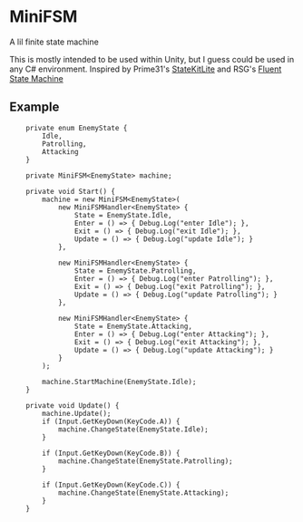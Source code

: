 # MiniFSM
A lil finite state machine


This is mostly intended to be used within Unity, but I guess could be used in any C# environment. Inspired by Prime31's [StateKitLite](https://github.com/prime31/StateKit) and RSG's [Fluent State Machine](https://github.com/Real-Serious-Games/Fluent-State-Machine)


## Example
```
	private enum EnemyState {
		Idle,
		Patrolling,
		Attacking
	}

	private MiniFSM<EnemyState> machine;

	private void Start() {
		machine = new MiniFSM<EnemyState>(
			new MiniFSMHandler<EnemyState> {
				State = EnemyState.Idle,
				Enter = () => { Debug.Log("enter Idle"); },
				Exit = () => { Debug.Log("exit Idle"); },
				Update = () => { Debug.Log("update Idle"); }
			},
			
			new MiniFSMHandler<EnemyState> {
				State = EnemyState.Patrolling,
				Enter = () => { Debug.Log("enter Patrolling"); },
				Exit = () => { Debug.Log("exit Patrolling"); },
				Update = () => { Debug.Log("update Patrolling"); }
			},
			
			new MiniFSMHandler<EnemyState> {
				State = EnemyState.Attacking,
				Enter = () => { Debug.Log("enter Attacking"); },
				Exit = () => { Debug.Log("exit Attacking"); },
				Update = () => { Debug.Log("update Attacking"); }
			}
		);
		
		machine.StartMachine(EnemyState.Idle);
	}

	private void Update() {
		machine.Update();
		if (Input.GetKeyDown(KeyCode.A)) {
			machine.ChangeState(EnemyState.Idle);
		}
		
		if (Input.GetKeyDown(KeyCode.B)) {
			machine.ChangeState(EnemyState.Patrolling);
		}
		
		if (Input.GetKeyDown(KeyCode.C)) {
			machine.ChangeState(EnemyState.Attacking);
		}		
	}
		
```
